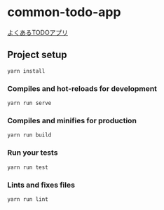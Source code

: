 # common-todo-app
[よくあるTODOアプリ](https://r-nk.github.io/common-todo-app/)

## Project setup
```
yarn install
```

### Compiles and hot-reloads for development
```
yarn run serve
```

### Compiles and minifies for production
```
yarn run build
```

### Run your tests
```
yarn run test
```

### Lints and fixes files
```
yarn run lint
```
